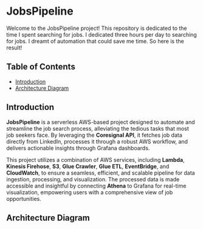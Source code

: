 # JobsPipeline

Welcome to the JobsPipeline project! This repository is dedicated to the time I spent searching for jobs. I dedicated three hours per day to searching for jobs. I dreamt of automation that could save me time. So here is the result!

## Table of Contents

- [Introduction](#introduction)
- [Architecture Diagram](#architecture)


## Introduction

**JobsPipeline** is a serverless AWS-based project designed to automate and streamline the job search process, alleviating the tedious tasks that most job seekers face. By leveraging the **Coresignal API**, it fetches job data directly from LinkedIn, processes it through a robust AWS workflow, and delivers actionable insights through Grafana dashboards.

This project utilizes a combination of AWS services, including **Lambda**, **Kinesis Firehose**, **S3**, **Glue Crawler**, **Glue ETL**, **EventBridge**, and **CloudWatch**, to ensure a seamless, efficient, and scalable pipeline for data ingestion, processing, and visualization. The processed data is made accessible and insightful by connecting **Athena** to Grafana for real-time visualization, empowering users with a comprehensive view of job opportunities.

## Architecture Diagram





